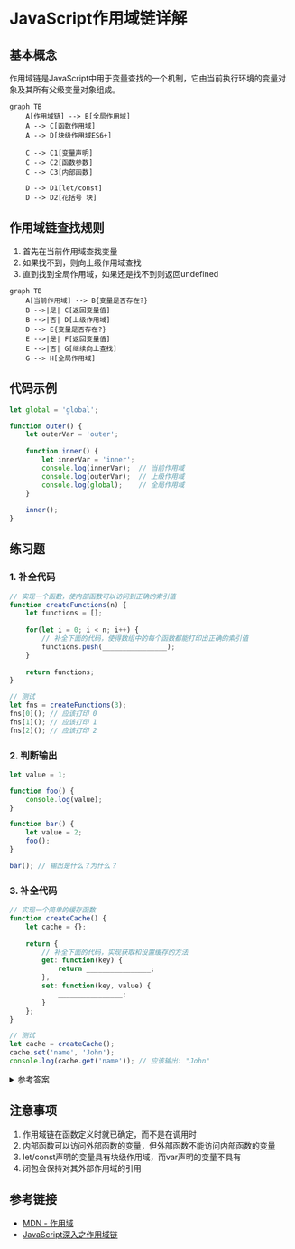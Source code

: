 # JavaScript作用域链详解

## 基本概念

作用域链是JavaScript中用于变量查找的一个机制，它由当前执行环境的变量对象及其所有父级变量对象组成。

```mermaid
graph TB
    A[作用域链] --> B[全局作用域]
    A --> C[函数作用域]
    A --> D[块级作用域ES6+]
    
    C --> C1[变量声明]
    C --> C2[函数参数]
    C --> C3[内部函数]
    
    D --> D1[let/const]
    D --> D2[花括号 块]
```

## 作用域链查找规则

1. 首先在当前作用域查找变量
2. 如果找不到，则向上级作用域查找
3. 直到找到全局作用域，如果还是找不到则返回undefined

```mermaid
graph TB
    A[当前作用域] --> B{变量是否存在?}
    B -->|是| C[返回变量值]
    B -->|否| D[上级作用域]
    D --> E{变量是否存在?}
    E -->|是| F[返回变量值]
    E -->|否| G[继续向上查找]
    G --> H[全局作用域]
```

## 代码示例

```javascript
let global = 'global';

function outer() {
    let outerVar = 'outer';
    
    function inner() {
        let innerVar = 'inner';
        console.log(innerVar);  // 当前作用域
        console.log(outerVar);  // 上级作用域
        console.log(global);    // 全局作用域
    }
    
    inner();
}
```

## 练习题

### 1. 补全代码
```javascript
// 实现一个函数，使内部函数可以访问到正确的索引值
function createFunctions(n) {
    let functions = [];
    
    for(let i = 0; i < n; i++) {
        // 补全下面的代码，使得数组中的每个函数都能打印出正确的索引值
        functions.push(________________);
    }
    
    return functions;
}

// 测试
let fns = createFunctions(3);
fns[0](); // 应该打印 0
fns[1](); // 应该打印 1
fns[2](); // 应该打印 2
```

### 2. 判断输出
```javascript
let value = 1;

function foo() {
    console.log(value);
}

function bar() {
    let value = 2;
    foo();
}

bar(); // 输出是什么？为什么？
```

### 3. 补全代码
```javascript
// 实现一个简单的缓存函数
function createCache() {
    let cache = {};
    
    return {
        // 补全下面的代码，实现获取和设置缓存的方法
        get: function(key) {
            return ________________;
        },
        set: function(key, value) {
            ________________;
        }
    };
}

// 测试
let cache = createCache();
cache.set('name', 'John');
console.log(cache.get('name')); // 应该输出: "John"
```

<details>
<summary>参考答案</summary>

1. 创建函数数组:
```javascript
functions.push(function() {
    console.log(i);
});
```
注意：这里使用let声明的i会为每次循环创建新的绑定，所以能正确捕获索引值。

2. 输出值判断:
输出为 `1`
因为函数的作用域链是在函数定义时就确定的，而不是在调用时。foo函数定义在全局作用域中，所以它的作用域链中能访问到的value是全局的value。

3. 缓存函数实现:
```javascript
get: function(key) {
    return cache[key];
},
set: function(key, value) {
    cache[key] = value;
}
```

```mermaid
graph TB
    A[createCache作用域] --> B[cache对象]
    C[返回的对象方法] --> B
    D[外部代码] --> C
```

</details>

## 注意事项

1. 作用域链在函数定义时就已确定，而不是在调用时
2. 内部函数可以访问外部函数的变量，但外部函数不能访问内部函数的变量
3. let/const声明的变量具有块级作用域，而var声明的变量不具有
4. 闭包会保持对其外部作用域的引用

## 参考链接
- [MDN - 作用域](https://developer.mozilla.org/zh-CN/docs/Glossary/Scope)
- [JavaScript深入之作用域链](https://github.com/mqyqingfeng/Blog/issues/6)